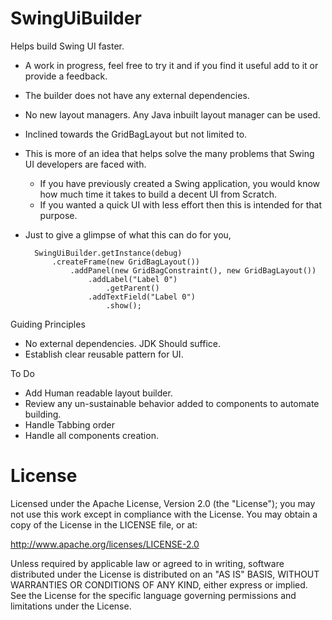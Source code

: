 SwingUiBuilder
==============

Helps build Swing UI faster.

- A work in progress, feel free to try it and if you find it useful add to it or provide a feedback.
- The builder does not have any external dependencies.
- No new layout managers. Any Java inbuilt layout manager can be used.
- Inclined towards the GridBagLayout but not limited to.
- This is more of an idea that helps solve the many problems that Swing UI developers are faced with.
  - If you have previously created a Swing application, you would know how much time it takes to build a decent UI from Scratch.
  - If you wanted a quick UI with less effort then this is intended for that purpose.
- Just to give a glimpse of what this can do for you,


		SwingUiBuilder.getInstance(debug)
			.createFrame(new GridBagLayout())
				.addPanel(new GridBagConstraint(), new GridBagLayout())
					.addLabel("Label 0")
						.getParent()
					.addTextField("Label 0")
						.show();
      
Guiding Principles

- No external dependencies. JDK Should suffice.
- Establish clear reusable pattern for UI.

To Do

- Add Human readable layout builder.
- Review any un-sustainable behavior added to components to automate building.
- Handle Tabbing order
- Handle all components creation.
  
  
License
=======

Licensed under the Apache License, Version 2.0 (the "License"); you may not use this work except in compliance with the License. You may obtain a copy of the License in the LICENSE file, or at:

http://www.apache.org/licenses/LICENSE-2.0

Unless required by applicable law or agreed to in writing, software distributed under the License is distributed on an "AS IS" BASIS, WITHOUT WARRANTIES OR CONDITIONS OF ANY KIND, either express or implied. See the License for the specific language governing permissions and limitations under the License.

